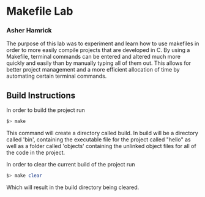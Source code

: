 # Makefile Lab

### Asher Hamrick

The purpose of this lab was to experiment and learn how to use makefiles in order to more easily compile projects that are developed in C. By using a Makefile, terminal commands can be entered and altered much more quickly and easily than by manually typing all of them out. This allows for better project management and a more efficient allocation of time by automating certain terminal commands.

## Build Instructions
In order to build the project run
```bash
$> make
```
This command will create a directory called build.
In build will be a directory called 'bin', containing the executable file for the project called "hello" as well as a folder called 'objects' containing the unlinked object files for all of the code in the project.

In order to clear the current build of the project run
```bash
$> make clear
```
Which will result in the build directory being cleared.